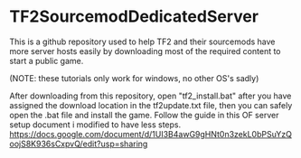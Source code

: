 # TF2SourcemodDedicatedServer
This is a github repository used to help TF2 and their sourcemods have more server hosts easily by downloading most of the required content to start a public game.

(NOTE: these tutorials only work for windows, no other OS's sadly)

After downloading from this repository, open "tf2_install.bat" after you have assigned the download location in the tf2update.txt file, then you can safely open the .bat file and install the game.
Follow the guide in this OF server setup document i modified to have less steps. https://docs.google.com/document/d/1UI3B4awG9gHNt0n3zekL0bPSuYzQoojS8K936sCxpvQ/edit?usp=sharing
